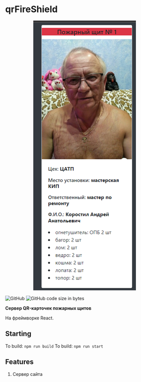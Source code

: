 # qrFireShield

<p align="center">
    <img alt="logo" title="Logo" src="https://github.com/Exxuslee/qrFireShield/blob/master/qrFireShield.png">
</p>

![GitHub](https://img.shields.io/github/license/exxuslee/qrFireShield)
![GitHub code size in bytes](https://img.shields.io/github/languages/code-size/Exxuslee/qrFireShield)

**Сервер QR-карточек пожарных щитов**

На фреймворке React. 

## Starting
To build: `npm run build`
To build: `npm run start`

## Features
1. Сервер сайта